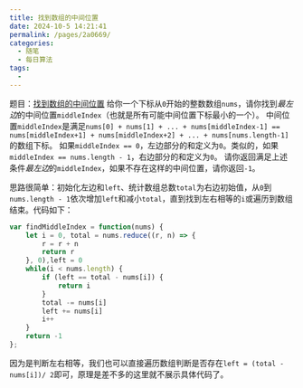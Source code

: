 ```yaml
---
title: 找到数组的中间位置
date: 2024-10-5 14:21:41
permalink: /pages/2a0669/
categories:
  - 随笔
  - 每日算法
tags:
  - 
---
```

题目：[找到数组的中间位置](https://leetcode.cn/problems/find-the-middle-index-in-array/)
给你一个下标从`0`开始的整数数组`nums`，请你找到*最左边*的中间位置`middleIndex`（也就是所有可能中间位置下标最小的一个）。
中间位置`middleIndex`是满足`nums[0] + nums[1] + ... + nums[middleIndex-1] == nums[middleIndex+1] + nums[middleIndex+2] + ... + nums[nums.length-1]`的数组下标。
如果`middleIndex == 0`，左边部分的和定义为`0`。类似的，如果`middleIndex == nums.length - 1`，右边部分的和定义为`0`。
请你返回满足上述条件*最左边*的`middleIndex`，如果不存在这样的中间位置，请你返回`-1`。
<!-- more -->

思路很简单：初始化左边和`left`、统计数组总数`total`为右边初始值，从`0`到`nums.length - 1`依次增加`left`和减小`total`，直到找到左右相等的`i`或遍历到数组结束。代码如下：
```js
var findMiddleIndex = function(nums) {
    let i = 0, total = nums.reduce((r, n) => {
        r = r + n
        return r
    }, 0),left = 0
    while(i < nums.length) {
        if (left == total - nums[i]) {
            return i
        }
        total -= nums[i]
        left += nums[i]
        i++
    }
    return -1
};
```
因为是判断左右相等，我们也可以直接遍历数组判断是否存在`left = (total - nums[i])/ 2`即可，原理是差不多的这里就不展示具体代码了。
